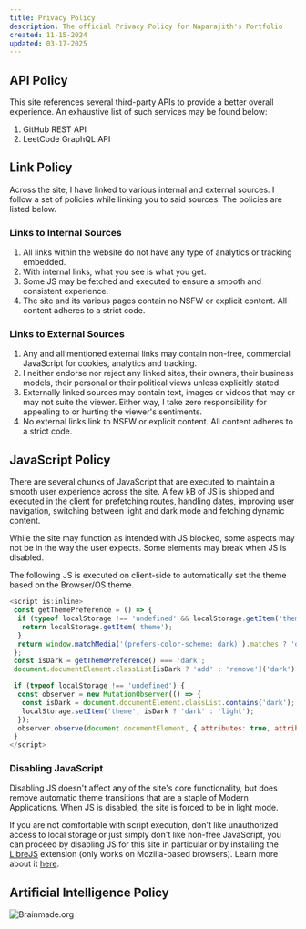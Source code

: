 ```yaml
---
title: Privacy Policy
description: The official Privacy Policy for Naparajith's Portfolio
created: 11-15-2024
updated: 03-17-2025
---
```


<!--
This website is only meant to showcase the work and and skills of the author,
on a professional level. It also has a blog, containing the author's observations
and opinions on various topics. The views expressed are the author's own.
Copyright (C) 2024  T L Naparajith

This program is free software: you can redistribute it and/or modify
it under the terms of the GNU Affero General Public License Version 3 as published
by the Free Software Foundation.

This program is distributed in the hope that it will be useful,
but WITHOUT ANY WARRANTY; without even the implied warranty of
MERCHANTABILITY or FITNESS FOR A PARTICULAR PURPOSE.  See the
GNU Affero General Public License for more details.

You should have received a copy of the GNU Affero General Public License
along with this program.  If not, see <https://www.gnu.org/licenses/agpl-3.0.txt>.

Contact me through electronic mail: <naparajith@duck.com>
-->

## API Policy

This site references several third-party APIs to provide a better overall
experience. An exhaustive list of such services may be found below:

1. GitHub REST API
2. LeetCode GraphQL API

## Link Policy

Across the site, I have linked to various internal and external sources.
I follow a set of policies while linking you to said sources.
The policies are listed below.

### Links to Internal Sources

1. All links within the website do not have any type of analytics or tracking embedded.
2. With internal links, what you see is what you get.
3. Some JS may be fetched and executed to ensure a smooth and consistent experience.
4. The site and its various pages contain no NSFW or explicit content.
   All content adheres to a strict code.

### Links to External Sources

1. Any and all mentioned external links may contain non-free, commercial
   JavaScript for cookies, analytics and tracking.
2. I neither endorse nor reject any linked sites, their owners, their business
   models, their personal or their political views unless explicitly stated.
3. Externally linked sources may contain text, images or videos that may or
   may not suite the viewer. Either way, I take zero responsibility for appealing
   to or hurting the viewer's sentiments.
4. No external links link to NSFW or explicit content. All content adheres to a
   strict code.

## JavaScript Policy

There are several chunks of JavaScript that are executed to maintain a smooth
user experience across the site. A few kB of JS is shipped and executed in the
client for prefetching routes, handling dates, improving user navigation, switching
between light and dark mode and fetching dynamic content.

While the site may function as intended with JS blocked, some aspects may not
be in the way the user expects. Some elements may break when JS is disabled.

The following JS is executed on client-side to automatically set the theme
based on the Browser/OS theme.

```js
<script is:inline>
 const getThemePreference = () => {
  if (typeof localStorage !== 'undefined' && localStorage.getItem('theme')) {
   return localStorage.getItem('theme');
  }
  return window.matchMedia('(prefers-color-scheme: dark)').matches ? 'dark' : 'light';
 };
 const isDark = getThemePreference() === 'dark';
 document.documentElement.classList[isDark ? 'add' : 'remove']('dark');

 if (typeof localStorage !== 'undefined') {
  const observer = new MutationObserver(() => {
   const isDark = document.documentElement.classList.contains('dark');
   localStorage.setItem('theme', isDark ? 'dark' : 'light');
  });
  observer.observe(document.documentElement, { attributes: true, attributeFilter: ['class'] });
 }
</script>
```

### Disabling JavaScript

Disabling JS doesn't affect any of the site's core functionality, but does
remove automatic theme transitions that are a staple of Modern Applications.
When JS is disabled, the site is forced to be in light mode.

If you are not comfortable with script execution, don't like unauthorized access
to local storage or just simply don't like non-free JavaScript, you can proceed
by disabling JS for this site in particular or by installing the
<a href="https://addons.mozilla.org/en-US/firefox/addon/librejs/" target="_blank">
LibreJS</a> extension (only works on Mozilla-based browsers). Learn more about it
<a href="https://www.gnu.org/software/librejs/" target="_blank">here</a>.

## Artificial Intelligence Policy

![Brainmade.org](https://brainmade.org/white-logo.svg)
